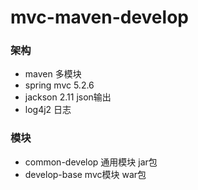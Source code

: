 # mvc-maven-develop

### 架构
* maven 多模块
* spring mvc 5.2.6
* jackson 2.11 json输出
* log4j2 日志

### 模块
* common-develop 通用模块 jar包
* develop-base mvc模块 war包